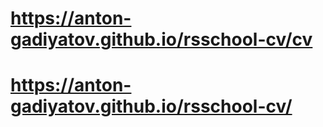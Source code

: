 # https://anton-gadiyatov.github.io/rsschool-cv/cv
# https://anton-gadiyatov.github.io/rsschool-cv/
